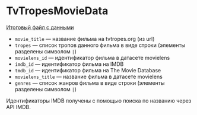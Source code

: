 # TvTropesMovieData

[Итоговый файл с данными](https://raw.githubusercontent.com/slowwavesleep/TvTropesMovieData/main/data/tropes_movie_data_final.csv)
- `movie_title` — название фильма на tvtropes.org (из url)
- `tropes` — список тропов данного фильма в виде строки (элементы разделены символом `|`)
- `movielens_id` — идентификатор фильма в датасете movielens
- `imdb_id` — идентификатор фильма на IMDB
- `tmdb_id` — идентификатор фильма на The Movie Database
- `movielens_title` — название фильма в датасете movielens
- `genres` — список жанров фильма в виде строки (элементы разделены символом `|`)

Идентификаторы IMDB получены с помощью поиска по названию через API IMDB.
